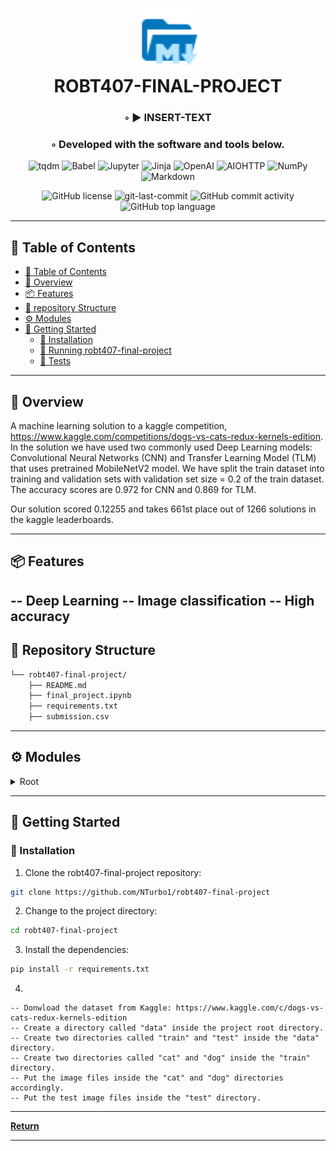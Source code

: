 <div align="center">
<h1 align="center">
<img src="https://raw.githubusercontent.com/PKief/vscode-material-icon-theme/ec559a9f6bfd399b82bb44393651661b08aaf7ba/icons/folder-markdown-open.svg" width="100" />
<br>ROBT407-FINAL-PROJECT</h1>
<h3>◦ ► INSERT-TEXT</h3>
<h3>◦ Developed with the software and tools below.</h3>

<p align="center">
<img src="https://img.shields.io/badge/tqdm-FFC107.svg?style=flat-square&logo=tqdm&logoColor=black" alt="tqdm" />
<img src="https://img.shields.io/badge/Babel-F9DC3E.svg?style=flat-square&logo=Babel&logoColor=black" alt="Babel" />
<img src="https://img.shields.io/badge/Jupyter-F37626.svg?style=flat-square&logo=Jupyter&logoColor=white" alt="Jupyter" />
<img src="https://img.shields.io/badge/Jinja-B41717.svg?style=flat-square&logo=Jinja&logoColor=white" alt="Jinja" />

<img src="https://img.shields.io/badge/OpenAI-412991.svg?style=flat-square&logo=OpenAI&logoColor=white" alt="OpenAI" />
<img src="https://img.shields.io/badge/AIOHTTP-2C5BB4.svg?style=flat-square&logo=AIOHTTP&logoColor=white" alt="AIOHTTP" />
<img src="https://img.shields.io/badge/NumPy-013243.svg?style=flat-square&logo=NumPy&logoColor=white" alt="NumPy" />
<img src="https://img.shields.io/badge/Markdown-000000.svg?style=flat-square&logo=Markdown&logoColor=white" alt="Markdown" />
</p>
<img src="https://img.shields.io/github/license/NTurbo1/robt407-final-project?style=flat-square&color=5D6D7E" alt="GitHub license" />
<img src="https://img.shields.io/github/last-commit/NTurbo1/robt407-final-project?style=flat-square&color=5D6D7E" alt="git-last-commit" />
<img src="https://img.shields.io/github/commit-activity/m/NTurbo1/robt407-final-project?style=flat-square&color=5D6D7E" alt="GitHub commit activity" />
<img src="https://img.shields.io/github/languages/top/NTurbo1/robt407-final-project?style=flat-square&color=5D6D7E" alt="GitHub top language" />
</div>

---

## 📖 Table of Contents
- [📖 Table of Contents](#-table-of-contents)
- [📍 Overview](#-overview)
- [📦 Features](#-features)
- [📂 repository Structure](#-repository-structure)
- [⚙️ Modules](#modules)
- [🚀 Getting Started](#-getting-started)
    - [🔧 Installation](#-installation)
    - [🤖 Running robt407-final-project](#-running-robt407-final-project)
    - [🧪 Tests](#-tests)

---


## 📍 Overview

A machine learning solution to a kaggle competition, https://www.kaggle.com/competitions/dogs-vs-cats-redux-kernels-edition. In the solution we have used two commonly used Deep Learning models: Convolutional Neural Networks (CNN) and Transfer Learning Model (TLM) that uses pretrained MobileNetV2 model. We have split the train dataset into training and validation sets with validation set size = 0.2 of the train dataset. The accuracy scores are 0.972 for CNN and 0.869 for TLM. 

Our solution scored 0.12255 and takes 661st place out of 1266 solutions in the kaggle leaderboards. 

---

## 📦 Features

-- **Deep Learning**
-- **Image classification**
-- **High accuracy**
---


## 📂 Repository Structure

```sh
└── robt407-final-project/
    ├── README.md
    ├── final_project.ipynb
    ├── requirements.txt
    ├── submission.csv

```

---


## ⚙️ Modules

<details closed><summary>Root</summary>

| File                                                                                                  | Summary       |
| ---                                                                                                   | ---           |
| [final_project.ipynb](https://github.com/NTurbo1/robt407-final-project/blob/main/final_project.ipynb) | Source code |
| [requirements.txt](https://github.com/NTurbo1/robt407-final-project/blob/main/requirements.txt)       | Dependencies |

</details>

---

## 🚀 Getting Started

### 🔧 Installation

1. Clone the robt407-final-project repository:
```sh
git clone https://github.com/NTurbo1/robt407-final-project
```

2. Change to the project directory:
```sh
cd robt407-final-project
```

3. Install the dependencies:
```sh
pip install -r requirements.txt
```

4. 
```
-- Donwload the dataset from Kaggle: https://www.kaggle.com/c/dogs-vs-cats-redux-kernels-edition 
-- Create a directory called "data" inside the project root directory. 
-- Create two directories called "train" and "test" inside the "data" directory. 
-- Create two directories called "cat" and "dog" inside the "train" directory. 
-- Put the image files inside the "cat" and "dog" directories accordingly. 
-- Put the test image files inside the "test" directory.
```
---

[**Return**](#Top)

---

